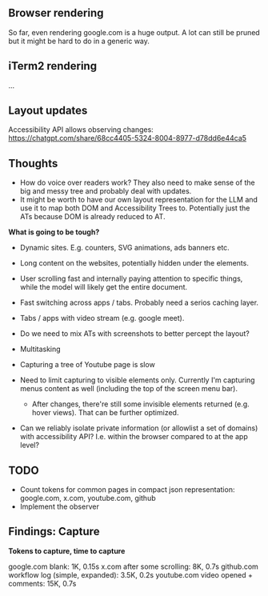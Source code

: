 
## Browser rendering

So far, even rendering google.com is a huge output. A lot can still be pruned but it might be hard to do in a generic way.

## iTerm2 rendering

...

## Layout updates

Accessibility API allows observing changes: https://chatgpt.com/share/68cc4405-5324-8004-8977-d78dd6e44ca5

## Thoughts

- How do voice over readers work? They also need to make sense of the big and messy tree and probably deal with updates.
- It might be worth to have our own layout representation for the LLM and use it to map both DOM and Accessibility Trees to. Potentially just the ATs because DOM is already reduced to AT.

**What is going to be tough?**
- Dynamic sites. E.g. counters, SVG animations, ads banners etc.
- Long content on the websites, potentially hidden under the elements.
- User scrolling fast and internally paying attention to specific things, while the model will likely get the entire document.
- Fast switching across apps / tabs. Probably need a serios caching layer.
- Tabs / apps with video stream (e.g. google meet).
- Do we need to mix ATs with screenshots to better percept the layout?
- Multitasking

- Capturing a tree of Youtube page is slow

- Need to limit capturing to visible elements only. Currently I'm capturing menus content as well (including the top of the screen menu bar).
    - After changes, there're still some invisible elements returned (e.g. hover views). That can be further optimized.

- Can we reliably isolate private information (or allowlist a set of domains) with accessibility API? I.e. within the browser compared to at the app level?

## TODO

- Count tokens for common pages in compact json representation: google.com, x.com, youtube.com, github
- Implement the observer


## Findings: Capture

**Tokens to capture, time to capture**

google.com blank: 1K, 0.15s
x.com after some scrolling: 8K, 0.7s
github.com workflow log (simple, expanded): 3.5K, 0.2s
youtube.com video opened + comments: 15K, 0.7s

